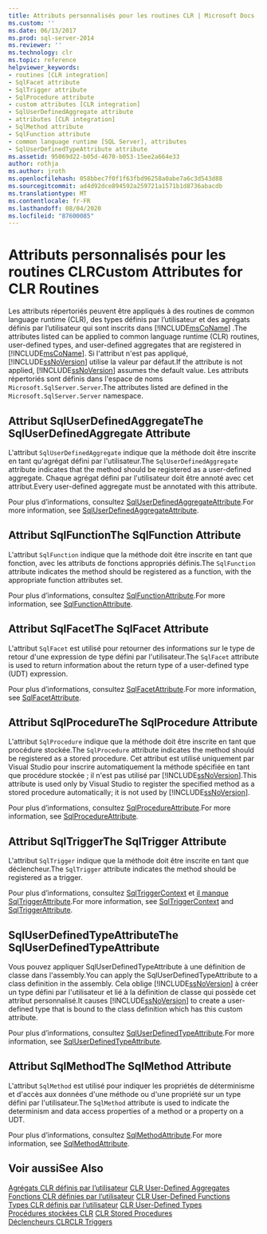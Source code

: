 ```yaml
---
title: Attributs personnalisés pour les routines CLR | Microsoft Docs
ms.custom: ''
ms.date: 06/13/2017
ms.prod: sql-server-2014
ms.reviewer: ''
ms.technology: clr
ms.topic: reference
helpviewer_keywords:
- routines [CLR integration]
- SqlFacet attribute
- SqlTrigger attribute
- SqlProcedure attribute
- custom attributes [CLR integration]
- SqlUserDefinedAggregate attribute
- attributes [CLR integration]
- SqlMethod attribute
- SqlFunction attribute
- common language runtime [SQL Server], attributes
- SqlUserDefinedTypeAttribute attribute
ms.assetid: 95069d22-b05d-4670-b053-15ee2a664e33
author: rothja
ms.author: jroth
ms.openlocfilehash: 058bbec7f0f1f63fbd96258a0abe7a6c3d543d88
ms.sourcegitcommit: ad4d92dce894592a259721a1571b1d8736abacdb
ms.translationtype: MT
ms.contentlocale: fr-FR
ms.lasthandoff: 08/04/2020
ms.locfileid: "87600085"
---
```

# <a name="custom-attributes-for-clr-routines"></a><span data-ttu-id="0d2a6-102">Attributs personnalisés pour les routines CLR</span><span class="sxs-lookup"><span data-stu-id="0d2a6-102">Custom Attributes for CLR Routines</span></span>
  <span data-ttu-id="0d2a6-103">Les attributs répertoriés peuvent être appliqués à des routines de common language runtime (CLR), des types définis par l’utilisateur et des agrégats définis par l’utilisateur qui sont inscrits dans [!INCLUDE[msCoName](../../../includes/ssnoversion-md.md)] .</span><span class="sxs-lookup"><span data-stu-id="0d2a6-103">The attributes listed can be applied to common language runtime (CLR) routines, user-defined types, and user-defined aggregates that are registered in [!INCLUDE[msCoName](../../../includes/ssnoversion-md.md)].</span></span> <span data-ttu-id="0d2a6-104">Si l'attribut n'est pas appliqué, [!INCLUDE[ssNoVersion](../../../includes/ssnoversion-md.md)] utilise la valeur par défaut.</span><span class="sxs-lookup"><span data-stu-id="0d2a6-104">If the attribute is not applied, [!INCLUDE[ssNoVersion](../../../includes/ssnoversion-md.md)] assumes the default value.</span></span> <span data-ttu-id="0d2a6-105">Les attributs répertoriés sont définis dans l'espace de noms `Microsoft.SqlServer.Server`.</span><span class="sxs-lookup"><span data-stu-id="0d2a6-105">The attributes listed are defined in the `Microsoft.SqlServer.Server` namespace.</span></span>  
  
## <a name="the-sqluserdefinedaggregate-attribute"></a><span data-ttu-id="0d2a6-106">Attribut SqlUserDefinedAggregate</span><span class="sxs-lookup"><span data-stu-id="0d2a6-106">The SqlUserDefinedAggregate Attribute</span></span>  
 <span data-ttu-id="0d2a6-107">L'attribut `SqlUserDefinedAggregate` indique que la méthode doit être inscrite en tant qu'agrégat défini par l'utilisateur.</span><span class="sxs-lookup"><span data-stu-id="0d2a6-107">The `SqlUserDefinedAggregate` attribute indicates that the method should be registered as a user-defined aggregate.</span></span> <span data-ttu-id="0d2a6-108">Chaque agrégat défini par l'utilisateur doit être annoté avec cet attribut.</span><span class="sxs-lookup"><span data-stu-id="0d2a6-108">Every user-defined aggregate must be annotated with this attribute.</span></span>  
  
 <span data-ttu-id="0d2a6-109">Pour plus d’informations, consultez [SqlUserDefinedAggregateAttribute](https://go.microsoft.com/fwlink/?LinkId=124626).</span><span class="sxs-lookup"><span data-stu-id="0d2a6-109">For more information, see [SqlUserDefinedAggregateAttribute](https://go.microsoft.com/fwlink/?LinkId=124626).</span></span>  
  
## <a name="the-sqlfunction-attribute"></a><span data-ttu-id="0d2a6-110">Attribut SqlFunction</span><span class="sxs-lookup"><span data-stu-id="0d2a6-110">The SqlFunction Attribute</span></span>  
 <span data-ttu-id="0d2a6-111">L'attribut `SqlFunction` indique que la méthode doit être inscrite en tant que fonction, avec les attributs de fonctions appropriés définis.</span><span class="sxs-lookup"><span data-stu-id="0d2a6-111">The `SqlFunction` attribute indicates the method should be registered as a function, with the appropriate function attributes set.</span></span>  
  
 <span data-ttu-id="0d2a6-112">Pour plus d’informations, consultez [SqlFunctionAttribute](https://go.microsoft.com/fwlink/?LinkId=128019).</span><span class="sxs-lookup"><span data-stu-id="0d2a6-112">For more information, see [SqlFunctionAttribute](https://go.microsoft.com/fwlink/?LinkId=128019).</span></span>  
  
## <a name="the-sqlfacet-attribute"></a><span data-ttu-id="0d2a6-113">Attribut SqlFacet</span><span class="sxs-lookup"><span data-stu-id="0d2a6-113">The SqlFacet Attribute</span></span>  
 <span data-ttu-id="0d2a6-114">L'attribut `SqlFacet` est utilisé pour retourner des informations sur le type de retour d'une expression de type défini par l'utilisateur.</span><span class="sxs-lookup"><span data-stu-id="0d2a6-114">The `SqlFacet` attribute is used to return information about the return type of a user-defined type (UDT) expression.</span></span>  
  
 <span data-ttu-id="0d2a6-115">Pour plus d’informations, consultez [SqlFacetAttribute](https://go.microsoft.com/fwlink/?LinkId=128020).</span><span class="sxs-lookup"><span data-stu-id="0d2a6-115">For more information, see [SqlFacetAttribute](https://go.microsoft.com/fwlink/?LinkId=128020).</span></span>  
  
## <a name="the-sqlprocedure-attribute"></a><span data-ttu-id="0d2a6-116">Attribut SqlProcedure</span><span class="sxs-lookup"><span data-stu-id="0d2a6-116">The SqlProcedure Attribute</span></span>  
 <span data-ttu-id="0d2a6-117">L'attribut `SqlProcedure` indique que la méthode doit être inscrite en tant que procédure stockée.</span><span class="sxs-lookup"><span data-stu-id="0d2a6-117">The `SqlProcedure` attribute indicates the method should be registered as a stored procedure.</span></span> <span data-ttu-id="0d2a6-118">Cet attribut est utilisé uniquement par Visual Studio pour inscrire automatiquement la méthode spécifiée en tant que procédure stockée ; il n'est pas utilisé par [!INCLUDE[ssNoVersion](../../../includes/ssnoversion-md.md)].</span><span class="sxs-lookup"><span data-stu-id="0d2a6-118">This attribute is used only by Visual Studio to register the specified method as a stored procedure automatically; it is not used by [!INCLUDE[ssNoVersion](../../../includes/ssnoversion-md.md)].</span></span>  
  
 <span data-ttu-id="0d2a6-119">Pour plus d’informations, consultez [SqlProcedureAttribute](https://go.microsoft.com/fwlink/?LinkId=128021).</span><span class="sxs-lookup"><span data-stu-id="0d2a6-119">For more information, see [SqlProcedureAttribute](https://go.microsoft.com/fwlink/?LinkId=128021).</span></span>  
  
## <a name="the-sqltrigger-attribute"></a><span data-ttu-id="0d2a6-120">Attribut SqlTrigger</span><span class="sxs-lookup"><span data-stu-id="0d2a6-120">The SqlTrigger Attribute</span></span>  
 <span data-ttu-id="0d2a6-121">L'attribut `SqlTrigger` indique que la méthode doit être inscrite en tant que déclencheur.</span><span class="sxs-lookup"><span data-stu-id="0d2a6-121">The `SqlTrigger` attribute indicates the method should be registered as a trigger.</span></span>  
  
 <span data-ttu-id="0d2a6-122">Pour plus d’informations, consultez [SqlTriggerContext](https://go.microsoft.com/fwlink/?LinkId=128022) et [il manque SqlTriggerAttribute](https://go.microsoft.com/fwlink/?LinkId=203898).</span><span class="sxs-lookup"><span data-stu-id="0d2a6-122">For more information, see [SqlTriggerContext](https://go.microsoft.com/fwlink/?LinkId=128022) and [SqlTriggerAttribute](https://go.microsoft.com/fwlink/?LinkId=203898).</span></span>  
  
## <a name="the-sqluserdefinedtypeattribute"></a><span data-ttu-id="0d2a6-123">SqlUserDefinedTypeAttribute</span><span class="sxs-lookup"><span data-stu-id="0d2a6-123">The SqlUserDefinedTypeAttribute</span></span>  
 <span data-ttu-id="0d2a6-124">Vous pouvez appliquer SqlUserDefinedTypeAttribute à une définition de classe dans l'assembly.</span><span class="sxs-lookup"><span data-stu-id="0d2a6-124">You can apply the SqlUserDefinedTypeAttribute to a class definition in the assembly.</span></span> <span data-ttu-id="0d2a6-125">Cela oblige [!INCLUDE[ssNoVersion](../../../includes/ssnoversion-md.md)] à créer un type défini par l'utilisateur et lié à la définition de classe qui possède cet attribut personnalisé.</span><span class="sxs-lookup"><span data-stu-id="0d2a6-125">It causes [!INCLUDE[ssNoVersion](../../../includes/ssnoversion-md.md)] to create a user-defined type that is bound to the class definition which has this custom attribute.</span></span>  
  
 <span data-ttu-id="0d2a6-126">Pour plus d’informations, consultez [SqlUserDefinedTypeAttribute](https://go.microsoft.com/fwlink/?LinkId=128024).</span><span class="sxs-lookup"><span data-stu-id="0d2a6-126">For more information, see [SqlUserDefinedTypeAttribute](https://go.microsoft.com/fwlink/?LinkId=128024).</span></span>  
  
## <a name="the-sqlmethod-attribute"></a><span data-ttu-id="0d2a6-127">Attribut SqlMethod</span><span class="sxs-lookup"><span data-stu-id="0d2a6-127">The SqlMethod Attribute</span></span>  
 <span data-ttu-id="0d2a6-128">L'attribut `SqlMethod` est utilisé pour indiquer les propriétés de déterminisme et d'accès aux données d'une méthode ou d'une propriété sur un type défini par l'utilisateur.</span><span class="sxs-lookup"><span data-stu-id="0d2a6-128">The `SqlMethod` attribute is used to indicate the determinism and data access properties of a method or a property on a UDT.</span></span>  
  
 <span data-ttu-id="0d2a6-129">Pour plus d’informations, consultez [SqlMethodAttribute](https://go.microsoft.com/fwlink/?LinkId=128025).</span><span class="sxs-lookup"><span data-stu-id="0d2a6-129">For more information, see [SqlMethodAttribute](https://go.microsoft.com/fwlink/?LinkId=128025).</span></span>  
  
## <a name="see-also"></a><span data-ttu-id="0d2a6-130">Voir aussi</span><span class="sxs-lookup"><span data-stu-id="0d2a6-130">See Also</span></span>  
 <span data-ttu-id="0d2a6-131">[Agrégats CLR définis par l’utilisateur](../../clr-integration-database-objects-user-defined-functions/clr-user-defined-aggregates.md) </span><span class="sxs-lookup"><span data-stu-id="0d2a6-131">[CLR User-Defined Aggregates](../../clr-integration-database-objects-user-defined-functions/clr-user-defined-aggregates.md) </span></span>  
 <span data-ttu-id="0d2a6-132">[Fonctions CLR définies par l’utilisateur](../../clr-integration-database-objects-user-defined-functions/clr-user-defined-functions.md) </span><span class="sxs-lookup"><span data-stu-id="0d2a6-132">[CLR User-Defined Functions](../../clr-integration-database-objects-user-defined-functions/clr-user-defined-functions.md) </span></span>  
 <span data-ttu-id="0d2a6-133">[Types CLR définis par l’utilisateur](../../clr-integration-database-objects-user-defined-types/clr-user-defined-types.md) </span><span class="sxs-lookup"><span data-stu-id="0d2a6-133">[CLR User-Defined Types](../../clr-integration-database-objects-user-defined-types/clr-user-defined-types.md) </span></span>  
 <span data-ttu-id="0d2a6-134">[Procédures stockées CLR](../../../database-engine/dev-guide/clr-stored-procedures.md) </span><span class="sxs-lookup"><span data-stu-id="0d2a6-134">[CLR Stored Procedures](../../../database-engine/dev-guide/clr-stored-procedures.md) </span></span>  
 [<span data-ttu-id="0d2a6-135">Déclencheurs CLR</span><span class="sxs-lookup"><span data-stu-id="0d2a6-135">CLR Triggers</span></span>](../../../database-engine/dev-guide/clr-triggers.md)  
  
  
